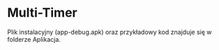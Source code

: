 # Multi-Timer
Plik instalacyjny (app-debug.apk) oraz przykładowy kod znajduje się w folderze Aplikacja.
